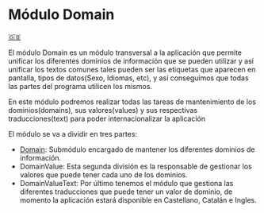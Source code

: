 # Módulo Domain

[:gb:](domain_en.md)

El módulo Domain es un módulo transversal a la aplicación que permite unificar los diferentes dominios de información que se pueden utilizar y así unificar los textos comunes tales pueden ser las etiquetas que aparecen en pantalla, tipos de datos(Sexo, Idiomas, etc), y así conseguimos que todas las partes del programa utilicen los mismos.

En este módulo podremos realizar todas las tareas de mantenimiento de los dominios(domains), sus valores(values) y sus respectivas traducciones(text) para poder internacionalizar la aplicación

El módulo se va a dividir en tres partes:
- [Domain](domain/domain.md): Submódulo encargado de mantener los diferentes dominios de información.
- DomainValue: Esta segunda división es la responsable de gestionar los valores que puede tener cada uno de los dominios.
- DomainValueText: Por último tenemos el módulo que gestiona las diferentes traducciones que puede tener un valor de dominio, de momento la aplicación estará disponible en Castellano, Catalán e Ingles.
